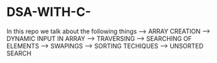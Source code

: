 # DSA-WITH-C-
In this repo we talk about the following things
--> ARRAY CREATION 
--> DYNAMIC INPUT IN ARRAY
--> TRAVERSING
--> SEARCHING OF ELEMENTS 
--> SWAPINGS 
--> SORTING TECHIQUES 
--> UNSORTED SEARCH 

